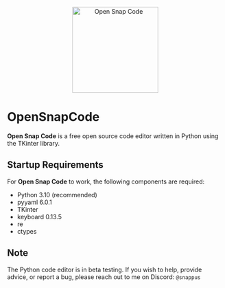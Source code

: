<p align="center">
  <img src="https://raw.githubusercontent.com/Snappu/OpenSnapCode/main/images/icon.ico" alt="Open Snap Code" width="200">
</p>

# OpenSnapCode

**Open Snap Code** is a free open source code editor written in Python using the TKinter library.

## Startup Requirements

For **Open Snap Code** to work, the following components are required:

- Python 3.10 (recommended)
- pyyaml 6.0.1
- TKinter
- keyboard 0.13.5
- re
- ctypes

## Note

The Python code editor is in beta testing. If you wish to help, provide advice, or report a bug, please reach out to me on Discord: `@snappus`
